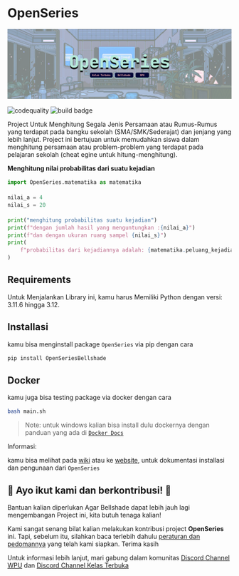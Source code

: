 # OpenSeries

![banner](.github/openSeries.png)

![codequality](https://img.shields.io/codacy/grade/06ba6d6d345f4c15bf8e5cc3eac19d4d?style=flat-square&logo=codacy)
![build badge](https://img.shields.io/github/actions/workflow/status/bellshade/OpenSeries/pythontesting.yml?style=flat-square&logo=github&label=Build%20(%20Linux%2C%20Windows%2C%20MacOS))

Project Untuk Menghitung Segala Jenis Persamaan atau Rumus-Rumus yang terdapat pada bangku sekolah (SMA/SMK/Sederajat) dan jenjang yang lebih lanjut.
Project ini bertujuan untuk memudahkan siswa dalam menghitung persamaan atau problem-problem yang terdapat pada pelajaran sekolah (cheat egine untuk hitung-menghitung).

**Menghitung nilai probabilitas dari suatu kejadian**

```python
import OpenSeries.matematika as matematika

nilai_a = 4
nilai_s = 20

print("menghitung probabilitas suatu kejadian")
print(f"dengan jumlah hasil yang menguntungkan :{nilai_a}")
print(f"dan dengan ukuran ruang sampel {nilai_s}")
print(
    f"probabilitas dari kejadiannya adalah: {matematika.peluang_kejadian(nilai_a, nilai_s)}\n"
)
```

## Requirements

Untuk Menjalankan Library ini, kamu harus Memiliki Python dengan versi: 3.11.6 hingga 3.12.

## Installasi

kamu bisa menginstall package `OpenSeries` via pip dengan cara

```bash
pip install OpenSeriesBellshade
```

## Docker
kamu juga bisa testing package via docker dengan cara

```bash
bash main.sh
```
> Note: untuk windows kalian bisa install dulu dockernya dengan panduan yang ada di [`Docker Docs`](https://docs.docker.com/desktop/install/windows-install/)

Informasi:

kamu bisa melihat pada [wiki](https://github.com/bellshade/OpenSeries/wiki) atau ke [website](openseries.pages.dev/), untuk dokumentasi installasi dan pengunaan dari `OpenSeries`

## 🤩 Ayo ikut kami dan berkontribusi! 🤩

Bantuan kalian diperlukan Agar Bellshade dapat lebih jauh lagi mengembangan Project ini, kita butuh tenaga kalian!

Kami sangat senang bilat kalian melakukan kontribusi project **OpenSeries** ini. Tapi, sebelum itu, silahkan baca terlebih dahulu [peraturan dan pedomannya](CONTRIBUTING.md) yang telah kami siapkan. Terima kasih

Untuk informasi lebih lanjut, mari gabung dalam komunitas [Discord Channel WPU](http://discord.gg/S4rrXQU) dan [Discord Channel Kelas Terbuka](https://discord.gg/eavqxxTU)
